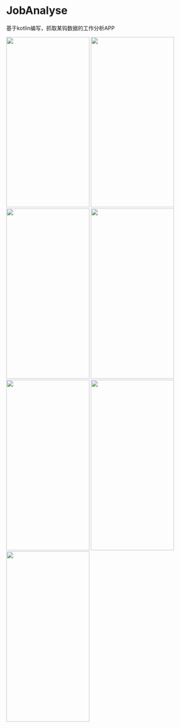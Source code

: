 # JobAnalyse
基于kotlin编写，抓取某钩数据的工作分析APP

<img src="http://fairyever.qiniudn.com/%E5%BC%80%E5%A7%8B%E9%A6%96%E9%A1%B5.gif" width="220" height="450" />

<img src="http://fairyever.qiniudn.com/%E5%8A%A0%E8%BD%BD%E7%BD%91%E9%A1%B5.gif" width="220" height="450" />


<img src="http://fairyever.qiniudn.com/%E8%96%AA%E8%B5%84%E5%88%86%E6%9E%90.gif" width="220" height="450" />


<img src="http://fairyever.qiniudn.com/%E5%8C%BA%E5%9F%9F%E5%88%86%E6%9E%90.gif" width="220" height="450" />


<img src="http://fairyever.qiniudn.com/%E8%9E%8D%E8%B5%84%E5%88%86%E6%9E%90.gif" width="220" height="450" />


<img src="http://fairyever.qiniudn.com/%E5%B7%A5%E4%BD%9C%E5%B9%B4%E9%99%90%E5%88%86%E6%9E%90.gif" width="220" height="450" />


<img src="http://fairyever.qiniudn.com/%E5%B7%A5%E4%BD%9C%E8%AE%BE%E7%BD%AE.gif" width="220" height="450" />
